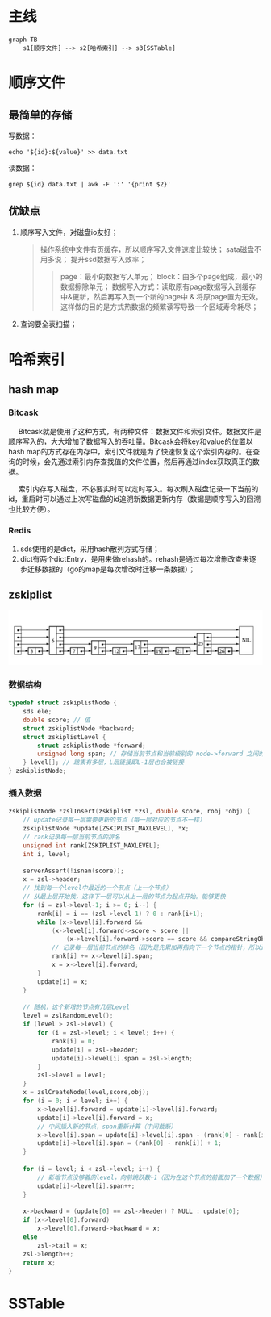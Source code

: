 # 主线

```mermaid
graph TB
    s1[顺序文件] --> s2[哈希索引] --> s3[SSTable]
```

# 顺序文件

## 最简单的存储
写数据：
``` shell
echo '${id}:${value}' >> data.txt
```
读数据：
``` shell
grep ${id} data.txt | awk -F ':' '{print $2}'
```

## 优缺点
1. 顺序写入文件，对磁盘io友好；
   > 操作系统中文件有页缓存，所以顺序写入文件速度比较快；
   > sata磁盘不用多说；
   > 提升ssd数据写入效率；
   >> page：最小的数据写入单元；
   >> block：由多个page组成，最小的数据擦除单元；
   >> 数据写入方式：读取原有page数据写入到缓存中&更新，然后再写入到一个新的page中 & 将原page置为无效。这样做的目的是方式热数据的频繁读写导致一个区域寿命耗尽；
2. 查询要全表扫描；

# 哈希索引

## hash map

### Bitcask
&nbsp;&nbsp;&nbsp;&nbsp;
Bitcask就是使用了这种方式，有两种文件：数据文件和索引文件。数据文件是顺序写入的，大大增加了数据写入的吞吐量。Bitcask会将key和value的位置以hash map的方式存在内存中，索引文件就是为了快速恢复这个索引内存的。在查询的时候，会先通过索引内存查找值的文件位置，然后再通过index获取真正的数据。

&nbsp;&nbsp;&nbsp;&nbsp;
索引内存写入磁盘，不必要实时可以定时写入。每次刷入磁盘记录一下当前的id，重启时可以通过上次写磁盘的id追溯新数据更新内存（数据是顺序写入的回溯也比较方便）。

### Redis
1. sds使用的是dict，采用hash散列方式存储；
2. dict有两个dictEntry，是用来做rehash的。rehash是通过每次增删改查来逐步迁移数据的（go的map是每次增改时迁移一条数据）；

## zskiplist
![avatar](./file/zskiplist.jpg)
### 数据结构
```c
typedef struct zskiplistNode {
    sds ele;
    double score; // 值
    struct zskiplistNode *backward;
    struct zskiplistLevel {
        struct zskiplistNode *forward;
        unsigned long span; // 存储当前节点和当前级别的 node->forward 之间的节点数
    } level[]; // 跳表有多层，L层链接即L-1层也会被链接
} zskiplistNode;
```

### 插入数据
```c
zskiplistNode *zslInsert(zskiplist *zsl, double score, robj *obj) {
    // update记录每一层需要更新的节点（每一层对应的节点不一样）
    zskiplistNode *update[ZSKIPLIST_MAXLEVEL], *x;
    // rank记录每一层当前节点的排名
    unsigned int rank[ZSKIPLIST_MAXLEVEL];
    int i, level;

    serverAssert(!isnan(score));
    x = zsl->header;
    // 找到每一个level中最近的一个节点（上一个节点）
    // 从最上层开始找，这样下一层可以从上一层的节点为起点开始。能够更快
    for (i = zsl->level-1; i >= 0; i--) {
        rank[i] = i == (zsl->level-1) ? 0 : rank[i+1];
        while (x->level[i].forward &&
            (x->level[i].forward->score < score ||
                (x->level[i].forward->score == score && compareStringObjects(x->level[i].forward->obj,obj) < 0))) {
            // 记录每一层当前节点的排名（因为是先累加再指向下一个节点的指针，所以记录的是上一个节点的和）
            rank[i] += x->level[i].span;
            x = x->level[i].forward;
        }
        update[i] = x;
    }

    // 随机，这个新增的节点有几层Level
    level = zslRandomLevel();
    if (level > zsl->level) {
        for (i = zsl->level; i < level; i++) {
            rank[i] = 0;
            update[i] = zsl->header;
            update[i]->level[i].span = zsl->length;
        }
        zsl->level = level;
    }
    x = zslCreateNode(level,score,obj);
    for (i = 0; i < level; i++) {
        x->level[i].forward = update[i]->level[i].forward;
        update[i]->level[i].forward = x;
        // 中间插入新的节点，span重新计算（中间截断）
        x->level[i].span = update[i]->level[i].span - (rank[0] - rank[i]);
        update[i]->level[i].span = (rank[0] - rank[i]) + 1;
    }

    for (i = level; i < zsl->level; i++) {
        // 新增节点没够着的level，向前跳跃数+1（因为在这个节点的前面加了一个数据）
        update[i]->level[i].span++;
    }

    x->backward = (update[0] == zsl->header) ? NULL : update[0];
    if (x->level[0].forward)
        x->level[0].forward->backward = x;
    else
        zsl->tail = x;
    zsl->length++;
    return x;
}
```

# SSTable
